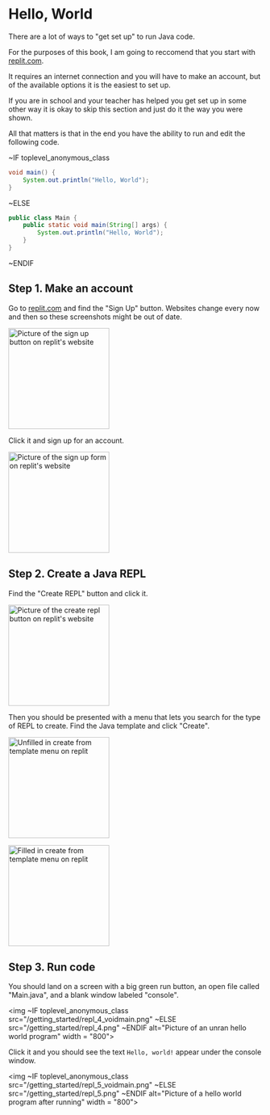# Hello, World

There are a lot of ways to "get set up" to run Java code.

For the purposes of this book, I am going to reccomend that you
start with [replit.com](https://replit.com).

It requires an internet connection and you will have to make an account, but
of the available options it is the easiest to set up.

If you are in school and your teacher has helped you get set up in some other
way it is okay to skip this section and just do it the way you were shown.

All that matters is that in the end you have the ability to run and
edit the following code.

~IF toplevel_anonymous_class

```java
void main() {
    System.out.println("Hello, World");
}
```

~ELSE

```java
public class Main {
    public static void main(String[] args) {
        System.out.println("Hello, World");
    }
}
```

~ENDIF

## Step 1. Make an account

Go to [replit.com](https://replit.com) and find the "Sign Up" button.
Websites change every now and then so these screenshots might be out of date.

<img src="/getting_started/repl_signup_0.png"
     alt="Picture of the sign up button on replit's website"
     width = "200">

Click it and sign up for an account.

<img src="/getting_started/repl_signup_1.png"
     alt="Picture of the sign up form on replit's website"
     width = "200">

## Step 2. Create a Java REPL

Find the "Create REPL" button and click it.

<img src="/getting_started/repl_1.png"
     alt="Picture of the create repl button on replit's website"
     width = "200">

Then you should be presented with a menu that lets you search for the type of REPL to create.
Find the Java template and click "Create".

<img src="/getting_started/repl_2.png"
     alt="Unfilled in create from template menu on replit"
     width = "200">

<img src="/getting_started/repl_3.png"
     alt="Filled in create from template menu on replit"
     width = "200">

## Step 3. Run code

You should land on a screen with a big green run button, an open file called
"Main.java", and a blank window labeled "console".

<img
~IF toplevel_anonymous_class
     src="/getting_started/repl_4_voidmain.png"
~ELSE
     src="/getting_started/repl_4.png"
~ENDIF
     alt="Picture of an unran hello world program"
     width = "800">

Click it and you should see the text `Hello, world!` appear under the console window.

<img
~IF toplevel_anonymous_class
     src="/getting_started/repl_5_voidmain.png"
~ELSE
     src="/getting_started/repl_5.png"
~ENDIF
     alt="Picture of a hello world program after running"
     width = "800">

